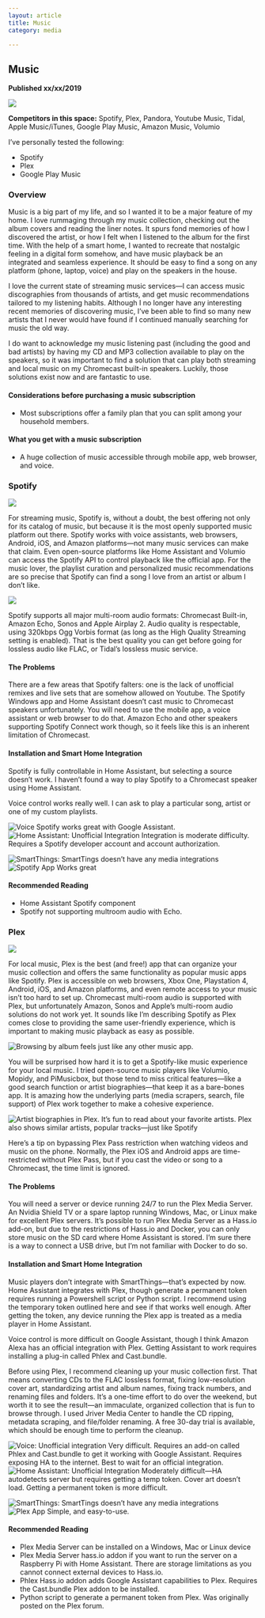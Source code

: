 ```yaml
---
layout: article
title: Music
category: media

---
```

## Music

**Published xx/xx/2019**

![](https://d2mxuefqeaa7sj.cloudfront.net/s_6F2D06D13ED5B646A7B3ABF92554F4B018DC3C58310A9D7A5EC1772E423FF837_1551248677440_music2.jpg)


**Competitors in this space:** Spotify, Plex, Pandora, Youtube Music, Tidal, Apple Music/iTunes, Google Play Music, Amazon Music, Volumio

I’ve personally tested the following:

- Spotify
- Plex
- Google Play Music

### Overview
Music is a big part of my life, and so I wanted it to be a major feature of my home. I love rummaging through my music collection, checking out the album covers and reading the liner notes. It spurs fond memories of how I discovered the artist, or how I felt when I listened to the album for the first time. With the help of a smart home, I wanted to recreate that nostalgic feeling in a digital form somehow, and have music playback be an integrated and seamless experience. It should be easy to find a song on any platform (phone, laptop, voice) and play on the speakers in the house. 

I love the current state of streaming music services—I can access music discographies from thousands of artists, and get music recommendations tailored to my listening habits. Although I no longer have any interesting recent memories of discovering music, I’ve been able to find so many new artists that I never would have found if I continued manually searching for music the old way. 

I do want to acknowledge my music listening past (including the good and bad artists) by having my CD and MP3 collection available to play on the speakers, so it was important to find a solution that can play both streaming and local music on my Chromecast built-in speakers. Luckily, those solutions exist now and are fantastic to use.

#### Considerations before purchasing a music subscription

- Most subscriptions offer a family plan that you can split among your household members. 

#### What you get with a music subscription

- A huge collection of music accessible through mobile app, web browser, and voice.

### Spotify
![](https://d2mxuefqeaa7sj.cloudfront.net/s_6F2D06D13ED5B646A7B3ABF92554F4B018DC3C58310A9D7A5EC1772E423FF837_1546739743915_music-spotify_logo.png)


For streaming music, Spotify is, without a doubt, the best offering not only for its catalog of music, but because it is the most openly supported music platform out there. Spotify works with voice assistants, web browsers, Android, iOS, and Amazon platforms—not many music services can make that claim.  Even open-source platforms like Home Assistant and Volumio can access the Spotify API to control playback like the official app.  For the music lover, the playlist curation and personalized music recommendations are so precise that Spotify can find a song I love from an artist or album I don’t like. 


![](https://d2mxuefqeaa7sj.cloudfront.net/s_6F2D06D13ED5B646A7B3ABF92554F4B018DC3C58310A9D7A5EC1772E423FF837_1546740051349_music-spotify-desktop_app.jpg)


Spotify supports all major multi-room audio formats: Chromecast Built-in, Amazon Echo, Sonos and Apple Airplay 2. Audio quality is respectable, using 320kbps Ogg Vorbis format (as long as the High Quality Streaming setting is enabled). That is the best quality you can get before going for lossless audio like FLAC, or Tidal’s lossless music service. 

#### The Problems
There are a few areas that Spotify falters: one is the lack of unofficial remixes and live sets that are somehow allowed on Youtube. The Spotify Windows app and Home Assistant doesn’t cast music to Chromecast speakers unfortunately. You will need to use the mobile app, a voice assistant or web browser to do that. Amazon Echo and other speakers supporting Spotify Connect work though, so it feels like this is an inherent limitation of Chromecast.

#### Installation and Smart Home Integration
Spotify is fully controllable in Home Assistant, but selecting a source doesn’t work. I haven’t found a way to play Spotify to a Chromecast speaker using Home Assistant.

Voice control works really well. I can ask to play a particular song, artist or one of my custom playlists.


![Voice Spotify works great with Google Assistant.](https://d2mxuefqeaa7sj.cloudfront.net/s_6F2D06D13ED5B646A7B3ABF92554F4B018DC3C58310A9D7A5EC1772E423FF837_1543622841706_google_assistant.jpg)
![Home Assistant: Unofficial Integration Integration is moderate difficulty. Requires a Spotify developer account and account authorization.](https://d2mxuefqeaa7sj.cloudfront.net/s_6F2D06D13ED5B646A7B3ABF92554F4B018DC3C58310A9D7A5EC1772E423FF837_1546746002013_music-spotify-ha.jpg)

![SmartThings:  SmartTings doesn’t have any media integrations](https://d2mxuefqeaa7sj.cloudfront.net/s_6F2D06D13ED5B646A7B3ABF92554F4B018DC3C58310A9D7A5EC1772E423FF837_1546628372929_not_available.png)
![Spotify App Works great](https://d2mxuefqeaa7sj.cloudfront.net/s_6F2D06D13ED5B646A7B3ABF92554F4B018DC3C58310A9D7A5EC1772E423FF837_1546762697472_music-spotify-app.png)


#### Recommended Reading

- Home Assistant Spotify component
- Spotify not supporting multroom audio with Echo.


### Plex
![](https://d2mxuefqeaa7sj.cloudfront.net/s_6F2D06D13ED5B646A7B3ABF92554F4B018DC3C58310A9D7A5EC1772E423FF837_1543699688630_plex-logo.png)


For local music, Plex is the best (and free!) app that can organize your music collection and offers the same functionality as popular music apps like Spotify.  Plex is accessible on web browsers, Xbox One, Playstation 4, Android, iOS, and Amazon platforms, and even remote access to your music isn’t too hard to set up. Chromecast multi-room audio is supported with Plex, but unfortunately Amazon, Sonos  and Apple’s multi-room audio solutions do not work yet. It sounds like I’m describing Spotify as Plex comes close to providing the same user-friendly experience, which is important to making music playback as easy as possible.


![Browsing by album feels just like any other music app.](https://d2mxuefqeaa7sj.cloudfront.net/s_6F2D06D13ED5B646A7B3ABF92554F4B018DC3C58310A9D7A5EC1772E423FF837_1543699822348_plex.jpg)


You will be surprised how hard it is to get a Spotify-like music experience for your local music. I tried open-source music players like Volumio, Mopidy, and PiMusicbox, but those tend to miss critical features—like a good search function or artist biographies—that keep it as a bare-bones app. It is amazing how the underlying parts (media scrapers, search, file support) of Plex work together to make a cohesive experience.


![Artist biographies in Plex. It’s fun to read about your favorite artists. Plex also shows similar artists, popular tracks—just like Spotify](https://d2mxuefqeaa7sj.cloudfront.net/s_6F2D06D13ED5B646A7B3ABF92554F4B018DC3C58310A9D7A5EC1772E423FF837_1546797253444_music-plex-app03.jpg)


Here’s a tip on bypassing Plex Pass restriction when watching videos and music on the phone. Normally, the Plex iOS and Android apps are time-restricted without Plex Pass, but if you cast the video or song to a Chromecast, the time limit is ignored.

#### The Problems
You will need a server or device running 24/7 to run the Plex Media Server. An Nvidia Shield TV or a spare laptop running Windows, Mac, or Linux make for excellent Plex servers. It’s possible to run Plex Media Server as a Hass.io add-on, but due to the restrictions of Hass.io and Docker, you can only store music on the SD card where Home Assistant is stored. I’m sure there is a way to connect a USB drive, but I’m not familiar with Docker to do so.

#### Installation and Smart Home Integration
Music players don’t integrate with SmartThings—that’s expected by now. Home Assistant integrates with Plex, though generate a permanent token requires running a Powershell script or Python script. I recommend using the temporary token outlined here and see if that works well enough. After getting the token, any device running the Plex app is treated as a media player in Home Assistant.

Voice control is more difficult on Google Assistant, though I think Amazon Alexa has an official integration with Plex. Getting Assistant to work requires installing a plug-in called Phlex and Cast.bundle.

Before using Plex, I recommend cleaning up your music collection first. That means converting CDs to the FLAC lossless format, fixing low-resolution cover art, standardizing artist and album names, fixing track numbers, and renaming files and folders. It’s a one-time effort to do over the weekend, but worth it to see the result—an immaculate, organized collection that is fun to browse through. I used Jriver Media Center to handle the CD ripping, metadata scraping, and file/folder renaming. A free 30-day trial is available, which should be enough time to perform the cleanup.


![Voice: Unofficial integration Very difficult. Requires an add-on called Phlex and Cast.bundle to get it working with Google Assistant. Requires exposing HA to the internet. Best to wait for an official integration.](https://d2mxuefqeaa7sj.cloudfront.net/s_6F2D06D13ED5B646A7B3ABF92554F4B018DC3C58310A9D7A5EC1772E423FF837_1543622841706_google_assistant.jpg)
![Home Assistant: Unofficial Integration Moderately difficult—HA autodetects server but requires getting a temp token. Cover art doesn’t load. Getting a permanent token is more difficult.](https://d2mxuefqeaa7sj.cloudfront.net/s_6F2D06D13ED5B646A7B3ABF92554F4B018DC3C58310A9D7A5EC1772E423FF837_1546627737256_music-plex-ha.PNG)

![SmartThings:  SmartTings doesn’t have any media integrations](https://d2mxuefqeaa7sj.cloudfront.net/s_6F2D06D13ED5B646A7B3ABF92554F4B018DC3C58310A9D7A5EC1772E423FF837_1546628372929_not_available.png)
![Plex App Simple, and easy-to-use.](https://d2mxuefqeaa7sj.cloudfront.net/s_6F2D06D13ED5B646A7B3ABF92554F4B018DC3C58310A9D7A5EC1772E423FF837_1546446928750_music-plex_app.png)


#### Recommended Reading

- Plex Media Server can be installed on a Windows, Mac or Linux device
- Plex Media Server hass.io addon if you want to run the server on a Raspberry Pi with Home Assistant. There are storage limitations as you cannot connect external devices to Hass.io.
- Phlex Hass.io addon adds Google Assistant capabilities to Plex. Requires the Cast.bundle Plex addon to be installed.
- Python script to generate a permanent token from Plex. Was originally posted on the Plex forum.